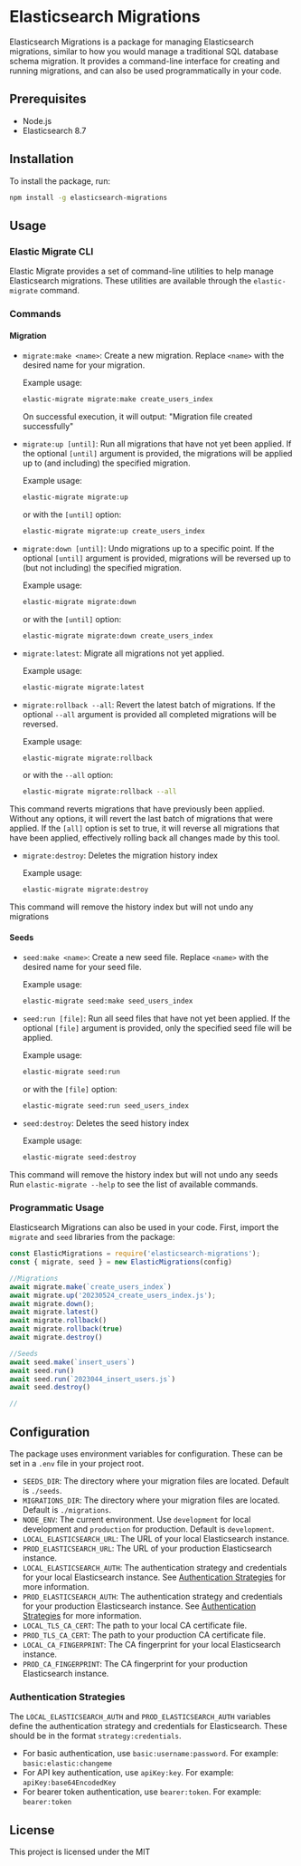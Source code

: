 # Elasticsearch Migrations

Elasticsearch Migrations is a package for managing Elasticsearch migrations, similar to how you would manage a traditional SQL database schema migration. It provides a command-line interface for creating and running migrations, and can also be used programmatically in your code.

## Prerequisites

- Node.js
- Elasticsearch 8.7

## Installation

To install the package, run:

```bash
npm install -g elasticsearch-migrations
```

## Usage

### Elastic Migrate CLI

Elastic Migrate provides a set of command-line utilities to help manage Elasticsearch migrations. These utilities are available through the `elastic-migrate` command.


### Commands

#### Migration

- `migrate:make <name>`: Create a new migration. Replace `<name>` with the desired name for your migration.

    Example usage:
    ```bash
    elastic-migrate migrate:make create_users_index
    ```
    On successful execution, it will output: "Migration file created successfully"

- `migrate:up [until]`: Run all migrations that have not yet been applied. If the optional `[until]` argument is provided, the migrations will be applied up to (and including) the specified migration.

    Example usage:
    ```bash
    elastic-migrate migrate:up
    ```
    or with the `[until]` option:
    ```bash
    elastic-migrate migrate:up create_users_index
    ```
    
- `migrate:down [until]`: Undo migrations up to a specific point. If the optional `[until]` argument is provided, migrations will be reversed up to (but not including) the specified migration.

    Example usage:
    ```bash
    elastic-migrate migrate:down
    ```
    or with the `[until]` option:
    ```bash
    elastic-migrate migrate:down create_users_index
    ```

- `migrate:latest`: Migrate all migrations not yet applied.

    Example usage:
    ```bash
    elastic-migrate migrate:latest
    ```
    
- `migrate:rollback --all`: Revert the latest batch of migrations. If the optional `--all` argument is provided all completed migrations will be reversed.

    Example usage:
    ```bash
    elastic-migrate migrate:rollback
    ```
    or with the `--all` option:
    ```bash
    elastic-migrate migrate:rollback --all
    ```

This command reverts migrations that have previously been applied. Without any options, it will revert the last batch of migrations that were applied. If the `[all]` option is set to true, it will reverse all migrations that have been applied, effectively rolling back all changes made by this tool.

- `migrate:destroy`: Deletes the migration history index

    Example usage:
    ```bash
    elastic-migrate migrate:destroy
    ```

This command will remove the history index but will not undo any migrations 
#### Seeds 

- `seed:make <name>`: Create a new seed file. Replace `<name>` with the desired name for your seed file. 

    Example usage:
    ```bash
    elastic-migrate seed:make seed_users_index
    ```

- `seed:run [file]`: Run all seed files that have not yet been applied. If the optional `[file]` argument is provided, only the specified seed file will be applied. 

    Example usage:
    ```bash
    elastic-migrate seed:run
    ```
    or with the `[file]` option:
    ```bash
    elastic-migrate seed:run seed_users_index
    ```
- `seed:destroy`: Deletes the seed history index

    Example usage:
    ```bash
    elastic-migrate seed:destroy
    ```

This command will remove the history index but will not undo any seeds 
Run `elastic-migrate --help` to see the list of available commands.

### Programmatic Usage

Elasticsearch Migrations can also be used in your code. First, import the `migrate` and `seed` libraries from the package:

```javascript
const ElasticMigrations = require('elasticsearch-migrations');
const { migrate, seed } = new ElasticMigrations(config)
```

```javascript
//Migrations
await migrate.make(`create_users_index`)
await migrate.up('20230524_create_users_index.js');
await migrate.down();
await migrate.latest()
await migrate.rollback()
await migrate.rollback(true)
await migrate.destroy()

//Seeds
await seed.make(`insert_users`)
await seed.run()
await seed.run(`2023044_insert_users.js`)
await seed.destroy()

//

```

## Configuration

The package uses environment variables for configuration. These can be set in a `.env` file in your project root.
- `SEEDS_DIR`: The directory where your migration files are located. Default is `./seeds`.
- `MIGRATIONS_DIR`: The directory where your migration files are located. Default is `./migrations`.
- `NODE_ENV`: The current environment. Use `development` for local development and `production` for production. Default is `development`.
- `LOCAL_ELASTICSEARCH_URL`: The URL of your local Elasticsearch instance.
- `PROD_ELASTICSEARCH_URL`: The URL of your production Elasticsearch instance.
- `LOCAL_ELASTICSEARCH_AUTH`: The authentication strategy and credentials for your local Elasticsearch instance. See [Authentication Strategies](#authentication-strategies) for more information.
- `PROD_ELASTICSEARCH_AUTH`: The authentication strategy and credentials for your production Elasticsearch instance. See [Authentication Strategies](#authentication-strategies) for more information.
- `LOCAL_TLS_CA_CERT`: The path to your local CA certificate file.
- `PROD_TLS_CA_CERT`: The path to your production CA certificate file.
- `LOCAL_CA_FINGERPRINT`: The CA fingerprint for your local Elasticsearch instance.
- `PROD_CA_FINGERPRINT`: The CA fingerprint for your production Elasticsearch instance.

### Authentication Strategies

The `LOCAL_ELASTICSEARCH_AUTH` and `PROD_ELASTICSEARCH_AUTH` variables define the authentication strategy and credentials for Elasticsearch. These should be in the format `strategy:credentials`.

- For basic authentication, use `basic:username:password`. For example: `basic:elastic:changeme`
- For API key authentication, use `apiKey:key`. For example: `apiKey:base64EncodedKey`
- For bearer token authentication, use `bearer:token`. For example: `bearer:token`

## License

This project is licensed under the MIT
